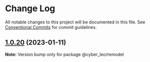 # Change Log

All notable changes to this project will be documented in this file.
See [Conventional Commits](https://conventionalcommits.org) for commit guidelines.

## [1.0.20](https://www.npmjs.com/compare/@cyber_leo/remodel@1.0.19...@cyber_leo/remodel@1.0.20) (2023-01-11)

**Note:** Version bump only for package @cyber_leo/remodel

